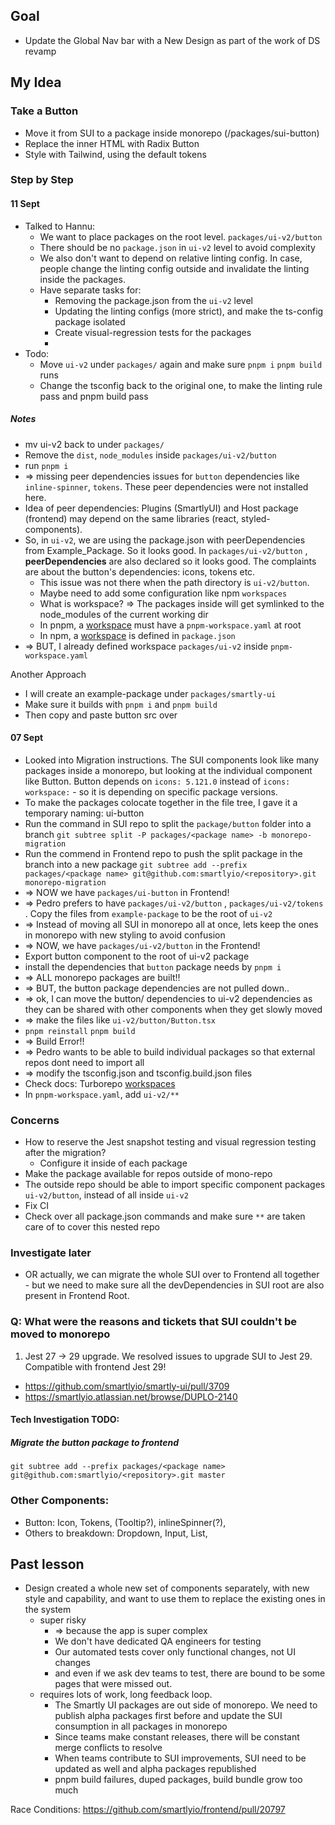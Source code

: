 ## Goal
- Update the Global Nav bar with a New Design as part of the work of DS revamp

## My Idea
### Take a Button
- Move it from SUI to a package inside monorepo (/packages/sui-button)
- Replace the inner HTML with Radix Button
- Style with Tailwind, using the default tokens

### Step by Step
#### 11 Sept
- Talked to Hannu:
	- We want to place packages on the root level. `packages/ui-v2/button`
	- There should be no `package.json` in `ui-v2` level to avoid complexity
	- We also don't want to depend on relative linting config. In case, people change the linting config outside and invalidate the linting inside the packages.
	- Have separate tasks for: 
		- Removing the package.json from the `ui-v2` level
		- Updating the linting configs (more strict), and make the ts-config package isolated 
		- Create visual-regression tests for the packages
		- 
- Todo:
	- Move `ui-v2` under `packages/` again and make sure `pnpm i` `pnpm build` runs
	- Change the tsconfig back to the original one, to make the linting rule pass and pnpm build pass
##### Notes
- mv ui-v2 back to under `packages/`
- Remove the `dist`, `node_modules` inside `packages/ui-v2/button`
- run `pnpm i`
- => missing peer dependencies issues for `button` dependencies like `inline-spinner`, `tokens`. These peer dependencies were not installed here. 
- Idea of peer dependencies: Plugins (SmartlyUI) and Host package (frontend) may depend on the same libraries (react, styled-components). 
- So, in `ui-v2`, we are using the package.json with peerDependencies from Example_Package. So it looks good. In `packages/ui-v2/button`  , **peerDependencies** are also declared so it looks good. The complaints are about the button's dependencies: icons, tokens etc.
	- This issue was not there when the path directory is `ui-v2/button`. 
	- Maybe need to add some configuration like npm `workspaces` 
	- What is workspace? => The packages inside will get symlinked to the node_modules of the current working dir
	- In pnpm, a [workspace](https://pnpm.io/workspaces) must have a `pnpm-workspace.yaml` at root
	- In npm, a [workspace](https://docs.npmjs.com/cli/v7/using-npm/workspaces) is defined in `package.json`
- => BUT, I already defined workspace `packages/ui-v2` inside `pnpm-workspace.yaml` 

Another Approach
- I will create an example-package under `packages/smartly-ui`
- Make sure it builds with `pnpm i` and `pnpm build`
- Then copy and paste button src over
#### 07 Sept
- Looked into Migration instructions. The SUI components look like many packages inside a monorepo, but looking at the individual component like Button. Button depends on `icons: 5.121.0` instead of `icons: workspace:` - so it is depending on specific package versions.
- To make the packages colocate together in the file tree, I gave it a temporary naming: ui-button
- Run the command in SUI repo to split the `package/button` folder into a branch `git subtree split -P packages/<package name> -b monorepo-migration`
- Run the commend in Frontend repo to push the split package in the branch into a new package  `git subtree add --prefix packages/<package name> git@github.com:smartlyio/<repository>.git monorepo-migration`
- => NOW we have `packages/ui-button` in Frontend!
- => Pedro prefers to have `packages/ui-v2/button` , `packages/ui-v2/tokens` . Copy the files from `example-package` to be the root of `ui-v2`
- => Instead of moving all SUI in monorepo all at once, lets keep the ones in monorepo with new styling to avoid confusion 
- => NOW, we have `packages/ui-v2/button` in the Frontend! 
- Export button component to the root of ui-v2 package
- install the dependencies that `button` package needs by `pnpm i`
- => ALL monorepo packages are built!! 
- => BUT, the button package dependencies are not pulled down..
- => ok, I can move the button/ dependencies to ui-v2 dependencies as they can be shared with other components when they get slowly moved 
- => make the files like `ui-v2/button/Button.tsx`
- `pnpm reinstall` `pnpm build`
- => Build Error!!
- => Pedro wants to be able to build individual packages so that external repos dont need to import all
- => modify the tsconfig.json and tsconfig.build.json files
- Check docs: Turborepo [workspaces](https://turbo.build/repo/docs/handbook/workspaces)
- In `pnpm-workspace.yaml`, add `ui-v2/**`


### Concerns
- How to reserve the Jest snapshot testing and visual regression testing after the migration?
	- Configure it inside of each package
- Make the package available for repos outside of mono-repo
- The outside repo should be able to import specific component packages `ui-v2/button`, instead of all inside `ui-v2`
- Fix CI
- Check over all package.json commands and make sure `**` are taken care of to cover this nested repo

### Investigate later
- OR actually, we can migrate the whole SUI over to Frontend all together  - but we need to make sure all the devDependencies in SUI root are also present in Frontend Root. 

### Q: What were the reasons and tickets that SUI couldn't be moved to monorepo
1. Jest 27 -> 29 upgrade. We resolved issues to upgrade SUI to Jest 29. Compatible with frontend Jest 29!
- https://github.com/smartlyio/smartly-ui/pull/3709
- https://smartlyio.atlassian.net/browse/DUPLO-2140

#### Tech Investigation TODO:
##### Migrate the button package to frontend
```
git subtree add --prefix packages/<package name> git@github.com:smartlyio/<repository>.git master
```

### Other Components: 
- Button: Icon, Tokens, (Tooltip?), inlineSpinner(?),
- Others to breakdown: Dropdown, Input, List,
## Past lesson
- Design created a whole new set of components separately, with new style and capability, and want to use them to replace the existing ones in the system 
	- super risky
		- => because the app is super complex 
		- We don't have dedicated QA engineers for testing
		- Our automated tests cover only functional changes, not UI changes
		- and even if we ask dev teams to test, there are bound to be some pages that were missed out. 
	- requires lots of work, long feedback loop. 
		- The Smartly UI packages are out side of monorepo. We need to publish alpha packages first before and update the SUI consumption in all packages in monorepo
		- Since teams make constant releases, there will be constant merge conflicts to resolve
		- When teams contribute to SUI improvements, SUI need to be updated as well and alpha packages republished
		- pnpm build failures, duped packages, build bundle grow too much




Race Conditions: 
https://github.com/smartlyio/frontend/pull/20797
